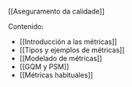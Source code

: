 [[Aseguramento da calidade]]

Contenido:
+ [[Introducción a las métricas]]
+ [[Tipos y ejemplos de métricas]]
+ [[Modelado de métricas]]
+ [[GQM y PSM]]
+ [[Métricas habituales]]